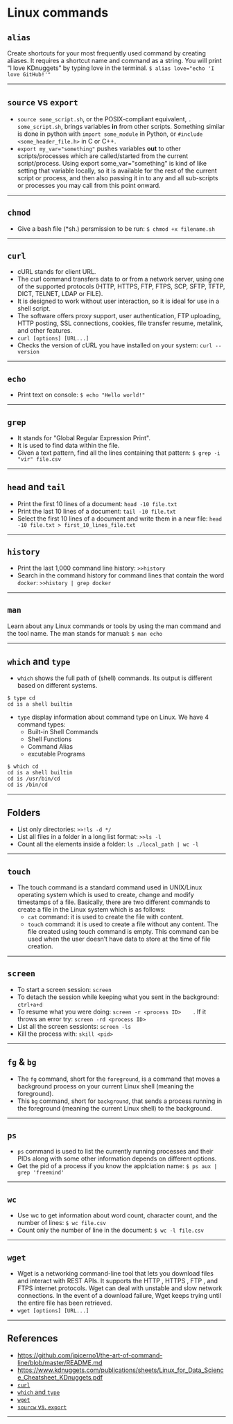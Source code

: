 
# Linux commands

## `alias`
Create shortcuts for your most frequently used command by creating aliases. It requires a
shortcut name and command as a string. You will print “I love KDnuggets” by typing love in the terminal.
`$ alias love="echo 'I love GitHub!'"`
***

## `source` vs `export`
- `source some_script.sh`, or the POSIX-compliant equivalent, `. some_script.sh`, brings variables **in** from other scripts. Something similar is done in python with `import some_module` in Python, or `#include <some_header_file.h>` in C or C++.
- `export my_var="something"` pushes variables **out** to other scripts/processes which are called/started from the current script/process. Using export some_var="something" is kind of like setting that variable locally, so it is available for the rest of the current script or process, and then also passing it in to any and all sub-scripts or processes you may call from this point onward.
***

## `chmod`
- Give a bash file (*sh.) persmission to be run: `$ chmod +x filename.sh`
***

## `curl`
- cURL stands for client URL.
- The curl command transfers data to or from a network server, using one of the supported protocols (HTTP, HTTPS, FTP, FTPS, SCP, SFTP, TFTP, DICT, TELNET, LDAP or FILE). 
- It is designed to work without user interaction, so it is ideal for use in a shell script. 
- The software offers proxy support, user authentication, FTP uploading, HTTP posting, SSL connections, cookies, file transfer resume, metalink, and other features. 
- `curl [options] [URL...]`
- Checks the version of cURL you have installed on your system: `curl --version`
***

## `echo`
- Print text on console: `$ echo "Hello world!"`
***

## `grep`
- It stands for "Global Regular Expression Print".
- It is used to find data within the file. 
- Given a text pattern, find all the lines containing that pattern: `$ grep -i "vir" file.csv`
***

## `head` and `tail`
- Print the first 10 lines of a document: `head -10 file.txt` 
- Print the last 10 lines of a document: `tail -10 file.txt` 
- Select the first 10 lines of a document and write them in a new file: `head -10 file.txt > first_10_lines_file.txt` 
***

## `history`
- Print the last 1,000 command line history: `>>history`
- Search in the command history for command lines that contain the word `docker`: `>>history | grep docker`
***

## `man`
Learn about any Linux commands or tools by using the man command and the tool name. The man stands for manual: `$ man echo`
***

## `which` and `type`
- `which` shows the full path of (shell) commands. Its output is different based on different systems.
```shell
$ type cd
cd is a shell builtin
```
- `type` display information about command type on Linux. We have 4 command types:
  - Built-in Shell Commands
  - Shell Functions
  - Command Alias
  - excutable Programs 
```shell
$ which cd
cd is a shell builtin
cd is /usr/bin/cd
cd is /bin/cd
```
***

## Folders
- List only directories: `>>!ls -d */`
- List all files in a folder in a long list format: `>>ls -l`
- Count all the elements inside a folder: `ls ./local_path | wc -l`
***

## `touch`
- The touch command is a standard command used in UNIX/Linux operating system which is used to create, change and modify timestamps of a file. Basically, there are two different commands to create a file in the Linux system which is as follows:
  - `cat` command: it is used to create the file with content.
  - `touch` command: it is used to create a file without any content. The file created using touch command is empty. This command can be used when the user doesn’t have data to store at the time of file creation.
***

## `screen`
- To start a screen session: `screen`
- To detach the session while keeping what you sent in the background: `ctrl+a+d`
- To resume what you were doing: `screen -r <process ID>	`. If it throws an error try: `screen -rd <process ID>	`
- List all the screen sessionts: `screen -ls`
- Kill the process with: `skill <pid>`
***

## `fg` & `bg`
- The `fg` command, short for the `foreground`, is a command that moves a background process on your current Linux shell (meaning the foreground). 
- This `bg` command, short for `background`, that sends a process running in the foreground (meaning the current Linux shell) to the background.
***

## `ps`
- `ps` command is used to list the currently running processes and their PIDs along with some other information depends on different options.
- Get the pid of a process if you know the applciation name: `$ ps aux | grep 'freemind'`
***

## `wc`
- Use wc to get information about word count, character count, and the number of lines: `$ wc file.csv`
-  Count only the number of line in the document: `$ wc -l file.csv`
***

## `wget`
- Wget is a networking command-line tool that lets you download files and interact with REST APIs. It supports the HTTP , HTTPS , FTP , and FTPS internet protocols. Wget can deal with unstable and slow network connections. In the event of a download failure, Wget keeps trying until the entire file has been retrieved.
- `wget [options] [URL...]`
***

## References
- https://github.com/jpicerno1/the-art-of-command-line/blob/master/README.md
- https://www.kdnuggets.com/publications/sheets/Linux_for_Data_Science_Cheatsheet_KDnuggets.pdf
- [`curl`](https://www.computerhope.com/unix/curl.htm) 
- [`which` and `type`](https://unix.stackexchange.com/questions/476951/what-differences-between-type-cd-and-which-cd-commands-in-linux/476955)
- [`wget`](https://www.digitalocean.com/community/tutorials/how-to-use-wget-to-download-files-and-interact-with-rest-apis)
- [`sourcw` vs. `export`](https://stackoverflow.com/questions/15474650/unix-what-is-the-difference-between-source-and-export)
***
